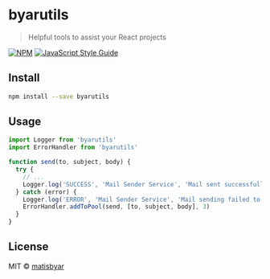 # byarutils

> Helpful tools to assist your React projects

[![NPM](https://img.shields.io/npm/v/byarutils.svg)](https://www.npmjs.com/package/byarutils) [![JavaScript Style Guide](https://img.shields.io/badge/code_style-standard-brightgreen.svg)](https://standardjs.com)

## Install

```bash
npm install --save byarutils
```

## Usage

```jsx
import Logger from 'byarutils'
import ErrorHandler from 'byarutils'

function send(to, subject, body) {
  try {
    // ...
    Logger.log('SUCCESS', 'Mail Sender Service', 'Mail sent successfully to: ' + to)
  } catch (error) {
    Logger.log('ERROR', 'Mail Sender Service', 'Mail sending failed to: ' + to)
    ErrorHandler.addToPool(send, [to, subject, body], 3)
  }
}

```

## License

MIT © [matisbyar](https://github.com/matisbyar)
